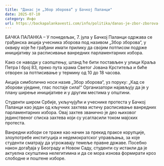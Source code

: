 ```yaml
---
title: "Данас је „Збор зборова“ у Бачкој Паланци"
date: 2025-07-10
category: Инфо
url: https://backapalankavesti.com/info/politika/danas-je-zbor-zborova-u-backoj-palanci/
---
```


БАЧКА ПАЛАНКА – У понедељак, 7. јула у Бачкој Паланци одржава се грађанска акција учесника зборова под називом „Збор зборова“, у оквиру које ће грађани имати прилику да својим потписом подрже иницијативу за расписивање ванредних парламентарних избора.

Како се наводи у саопштењу, штанд ће бити постављен у улици Краља Петра I број 83, преко пута храма Светог Јована Крститеља и биће отворен за потписивање у термину од 10 до 18 часова.

Акција симболично носи назив „Збор зборова“, уз поруку: „Кад се зборови уједине, глас постаје сила!“ Организатори најављују да је у плану ширење иницијативе и у другим местима у општини.

Студенти широм Србије, укључујући и учеснике протеста у Бачкој Паланци као један од кључних захтева истичу расписивање ванредних парламентарних избора. Овај захтев званично је део њиховог јединственог списка захтева који су усагласили током мајских протеста.

Ванредни избори се траже као начин за прекид праксе корупције, злоупотребе институција и недемократског управљања, за које студенти сматрају да угрожавају темеље правне државе. Посебно након догађаја у Београду и Новом Саду, студенти су истакли да је актуелна скупштина нелегитимна и да се мора изнова формирати кроз слободне и поштене изборе.
